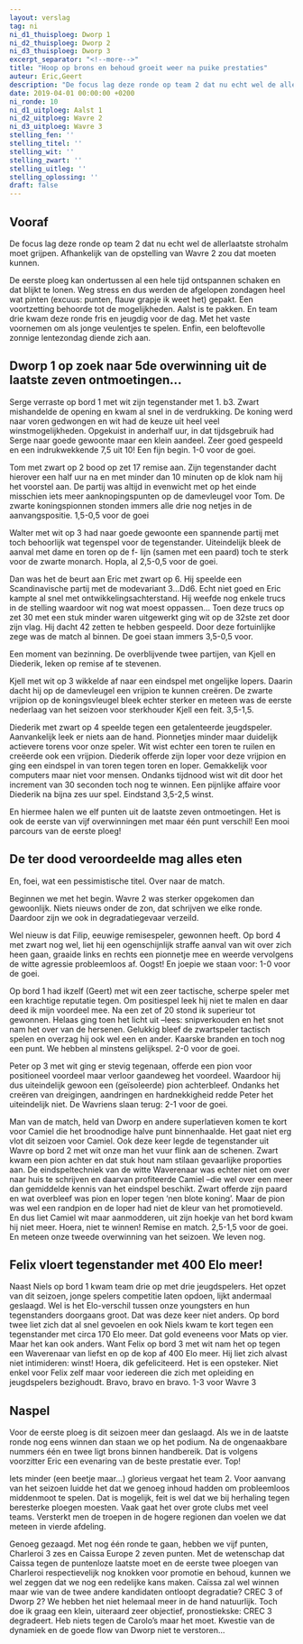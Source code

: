 ```yaml
---
layout: verslag
tag: ni
ni_d1_thuisploeg: Dworp 1
ni_d2_thuisploeg: Dworp 2
ni_d3_thuisploeg: Dworp 3
excerpt_separator: "<!--more-->"
title: "Hoop op brons en behoud groeit weer na puike prestaties"
auteur: Eric,Geert
description: "De focus lag deze ronde op team 2 dat nu echt wel de allerlaatste strohalm moet grijpen. Afhankelijk van de opstelling van Wavre 2 zou dat moeten kunnen."
date: 2019-04-01 00:00:00 +0200
ni_ronde: 10
ni_d1_uitploeg: Aalst 1
ni_d2_uitploeg: Wavre 2
ni_d3_uitploeg: Wavre 3
stelling_fen: ''
stelling_titel: ''
stelling_wit: ''
stelling_zwart: ''
stelling_uitleg: ''
stelling_oplossing: ''
draft: false
---
```

## Vooraf

De focus lag deze ronde op team 2 dat nu echt wel de allerlaatste strohalm moet grijpen. Afhankelijk van de opstelling van Wavre 2 zou dat moeten kunnen.

De eerste ploeg kan ondertussen al een hele tijd ontspannen schaken en dat blijkt te lonen. Weg stress en dus werden de afgelopen zondagen heel wat pinten (excuus: punten, flauw grapje ik weet het) gepakt. Een voortzetting behoorde tot de mogelijkheden. Aalst is te pakken. En team drie kwam deze ronde fris en jeugdig voor de dag. Met het vaste voornemen om als jonge veulentjes te spelen. Enfin, een beloftevolle zonnige lentezondag diende zich aan.<!--more-->

## Dworp 1 op zoek naar 5de overwinning uit de laatste zeven ontmoetingen...

Serge verraste op bord 1 met wit zijn tegenstander met 1. b3. Zwart mishandelde de opening en kwam al snel in de verdrukking. De koning werd naar voren gedwongen en wit had de keuze uit heel veel winstmogelijkheden. Opgekuist in anderhalf uur, in dat tijdsgebruik had Serge naar goede gewoonte maar een klein aandeel. Zeer goed gespeeld en een indrukwekkende 7,5 uit 10! Een fijn begin. 1-0 voor de goei.

Tom met zwart op 2 bood op zet 17 remise aan. Zijn tegenstander dacht hierover een half uur na en met minder dan 10 minuten op de klok nam hij het voorstel aan. De partij was altijd in evenwicht met op het einde misschien iets meer aanknopingspunten op de damevleugel voor Tom. De zwarte koningspionnen stonden immers alle drie nog netjes in de aanvangspositie. 1,5-0,5 voor de goei

Walter met wit op 3 had naar goede gewoonte een spannende partij met toch behoorlijk wat tegenspel voor de tegenstander. Uiteindelijk bleek de aanval met dame en toren op de f- lijn (samen met een paard) toch te sterk voor de zwarte monarch. Hopla, al 2,5-0,5 voor de goei.

Dan was het de beurt aan Eric met zwart op 6. Hij speelde een Scandinavische partij met de modevariant 3...Dd6. Echt niet goed en Eric kampte al snel met ontwikkelingsachterstand. Hij weefde nog enkele trucs in de stelling waardoor wit nog wat moest oppassen... Toen deze trucs op zet 30 met een stuk minder waren uitgewerkt ging wit op de 32ste zet door zijn vlag. Hij dacht 42 zetten te hebben gespeeld. Door deze fortuinlijke zege was de match al binnen. De goei staan immers 3,5-0,5 voor.

Een moment van bezinning. De overblijvende twee partijen, van Kjell en Diederik, leken op remise af te stevenen.

Kjell met wit op 3 wikkelde af naar een eindspel met ongelijke lopers. Daarin dacht hij op de damevleugel een vrijpion te kunnen creëren. De zwarte vrijpion op de koningsvleugel bleek echter sterker en meteen was de eerste nederlaag van het seizoen voor sterkhouder Kjell een feit. 3,5-1,5.

Diederik met zwart op 4 speelde tegen een getalenteerde jeugdspeler. Aanvankelijk leek er niets aan de hand. Pionnetjes minder maar duidelijk actievere torens voor onze speler. Wit wist echter een toren te ruilen en creëerde ook een vrijpion. Diederik offerde zijn loper voor deze vrijpion en ging een eindspel in van toren tegen toren en loper. Gemakkelijk voor computers maar niet voor mensen. Ondanks tijdnood wist wit dit door het increment van 30 seconden toch nog te winnen. Een pijnlijke affaire voor Diederik na bijna zes uur spel. Eindstand 3,5-2,5 winst.

En hiermee halen we elf punten uit de laatste zeven ontmoetingen. Het is ook de eerste van vijf overwinningen met maar één punt verschil! Een mooi parcours van de eerste ploeg!

## De ter dood veroordeelde mag alles eten

En, foei, wat een pessimistische titel. Over naar de match.

Beginnen we met het begin. Wavre 2 was sterker opgekomen dan gewoonlijk. Niets nieuws onder de zon, dat schrijven we elke ronde. Daardoor zijn we ook in degradatiegevaar verzeild.

Wel nieuw is dat Filip, eeuwige remisespeler, gewonnen heeft. Op bord 4 met zwart nog wel, liet hij een ogenschijnlijk straffe aanval van wit over zich heen gaan, graaide links en rechts een pionnetje mee en weerde vervolgens de witte agressie probleemloos af. Oogst! En joepie we staan voor: 1-0 voor de goei.

Op bord 1 had ikzelf (Geert) met wit een zeer tactische, scherpe speler met een krachtige reputatie tegen. Om positiespel leek hij niet te malen en daar deed ik mijn voordeel mee. Na een zet of 20 stond ik superieur tot gewonnen. Helaas ging toen het licht uit –lees: snipverkouden en het snot nam het over van de hersenen. Gelukkig bleef de zwartspeler tactisch spelen en overzag hij ook wel een en ander. Kaarske branden en toch nog een punt. We hebben al minstens gelijkspel. 2-0 voor de goei.

Peter op 3 met wit ging er stevig tegenaan, offerde een pion voor positioneel voordeel maar verloor gaandeweg het voordeel. Waardoor hij dus uiteindelijk gewoon een (geïsoleerde) pion achterbleef. Ondanks het creëren van dreigingen, aandringen en hardnekkigheid redde Peter het uiteindelijk niet. De Wavriens slaan terug: 2-1 voor de goei.

Man van de match, held van Dworp en andere superlatieven komen te kort voor Camiel die het broodnodige halve punt binnenhaalde. Het gaat niet erg vlot dit seizoen voor Camiel. Ook deze keer legde de tegenstander uit Wavre op bord 2 met wit onze man het vuur flink aan de schenen. Zwart kwam een pion achter en dat stuk hout nam stilaan gevaarlijke proporties aan. De eindspeltechniek van de witte Waverenaar was echter niet om over naar huis te schrijven en daarvan profiteerde Camiel –die wel over een meer dan gemiddelde kennis van het eindspel beschikt. Zwart offerde zijn paard en wat overbleef was pion en loper tegen ‘nen blote koning’. Maar de pion was wel een randpion en de loper had niet de kleur van het promotieveld. En dus liet Camiel wit maar aanmodderen, uit zijn hoekje van het bord kwam hij niet meer. Hoera, niet te winnen! Remise en match. 2,5-1,5 voor de goei. En meteen onze tweede overwinning van het seizoen. We leven nog.

## Felix vloert tegenstander met 400 Elo meer!

Naast Niels op bord 1 kwam team drie op met drie jeugdspelers. Het opzet van dit seizoen, jonge spelers competitie laten opdoen, lijkt andermaal geslaagd. Wel is het Elo-verschil tussen onze youngsters en hun tegenstanders doorgaans groot. Dat was deze keer niet anders. Op bord twee liet zich dat al snel gevoelen en ook Niels kwam te kort tegen een tegenstander met circa 170 Elo meer. Dat gold eveneens voor Mats op vier. Maar het kan ook anders. Want Felix op bord 3 met wit nam het op tegen een Waverenaar van liefst en op de kop af 400 Elo meer. Hij liet zich alvast niet intimideren: winst! Hoera, dik gefeliciteerd. Het is een opsteker. Niet enkel voor Felix zelf maar voor iedereen die zich met opleiding en jeugdspelers bezighoudt. Bravo, bravo en bravo. 1-3 voor Wavre 3

## Naspel

Voor de eerste ploeg is dit seizoen meer dan geslaagd. Als we in de laatste ronde nog eens winnen dan staan we op het podium. Na de ongenaakbare nummers één en twee ligt brons binnen handbereik. Dat is volgens voorzitter Eric een evenaring van de beste prestatie ever. Top!

Iets minder (een beetje maar...) glorieus vergaat het team 2. Voor aanvang van het seizoen luidde het dat we genoeg inhoud hadden om probleemloos middenmoot te spelen. Dat is mogelijk, feit is wel dat we bij herhaling tegen beresterke ploegen moesten. Vaak gaat het over grote clubs met veel teams. Versterkt men de troepen in de hogere regionen dan voelen we dat meteen in vierde afdeling.

Genoeg gezaagd. Met nog één ronde te gaan, hebben we vijf punten, Charleroi 3 zes en Caissa Europe 2 zeven punten. Met de wetenschap dat Caissa tegen de puntenloze laatste moet en de eerste twee ploegen van Charleroi respectievelijk nog knokken voor promotie en behoud, kunnen we wel zeggen dat we nog een redelijke kans maken. Caïssa zal wel winnen maar wie van de twee andere kandidaten ontloopt degradatie? CREC 3 of Dworp 2? We hebben het niet helemaal meer in de hand natuurlijk. Toch doe ik graag een klein, uiteraard zeer objectief, pronostiekske: CREC 3 degradeert. Heb niets tegen de Carolo’s maar het moet. Kwestie van de dynamiek en de goede flow van Dworp niet te verstoren...
